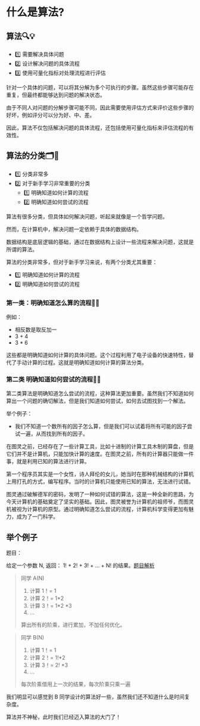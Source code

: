 # 什么是算法?

## 算法🔍💡

- 1️⃣ 需要解决具体问题
- 2️⃣ 设计解决问题的具体流程
- 3️⃣ 使用可量化指标对处理流程进行评估

针对一个具体的问题，可以将其分解为多个可执行的步骤。虽然这些步骤可能存在重复，但最终都能够达到问题的解决状态。

由于不同人对问题的分解步骤可能不同，因此需要使用评估方式来评价这些步骤的好坏，例如评分可以分为好、中、差。

因此，算法不仅包括解决问题的具体流程，还包括使用可量化指标来评估流程的有效性。

## 算法的分类🗂️🤔

- 1️⃣ 分类非常多
- 2️⃣ 对于新手学习非常重要的分类
  - 1️⃣ 明确知道如何计算的流程
  - 2️⃣ 明确知道如何尝试的流程

算法有很多分类，但具体如何解决问题，听起来就像是一个哲学问题。

然而，在计算机中，解决问题一定依赖于具体的数据结构。

数据结构是底层逻辑的基础，通过在数据结构上设计一些流程来解决问题，这就是所谓的算法。

算法的分类非常多，但对于新手学习来说，有两个分类尤其重要：

- 1️⃣ 明确知道如何计算的流程
- 2️⃣ 明确知道如何尝试的流程

### 第一类：明确知道怎么算的流程🔢🧮

例如：

- 相反数是取反加一
- 3 + 4
- 3 * 6

这些都是明确知道如何计算的具体问题。这个过程利用了电子设备的快速特性，替代了手动计算的过程。这就是明确知道如何计算的算法分类。

### 第二类 明确知道如何尝试的流程🔢🧮

第二类算法是明确知道怎么尝试的流程，这种算法更加重要。虽然我们不知道如何算出一个问题的确切解法，但是我们知道如何尝试，如何去试图找到一个解法。

举个例子：

- 我们不知道一个数所有的因子怎么算，但是我们可以试着将所有可能的因子尝试一遍，从而找到所有的因子。

在图灵之前，已经存在了一些计算工具，比如十进制的计算工具木制的算盘，但是它们并不是计算机，只能加快计算的速度。在图灵之前，所有的计算器只能做一件事，就是利用已知的算法进行计算。

第一个程序员其实是一个女性，诗人拜伦的女儿，她当时在那种机械结构的计算机上用打孔的方式，编写程序。当时的计算机只能使用已知的算法，无法进行试错。

图灵通过破解德军的密码，发明了一种如何试错的算法，这是一种全新的思路，为今天计算机的基础奠定了坚实的基础。因此，图灵被誉为计算机的祖师爷，而图灵机被视为计算机的原型。通过明确知道怎么尝试的流程，计算机科学变得更加有魅力，成为了一门科学。

## 举个例子

题目：

给定一个参数 N,
返回： 1! + 2! + 3! + ... + N! 的结果。[题目解析](/algorithm/base/nonlinearstructure/code01_sum_of_factorial)

> 同学 A(N)
>
> 1. 计算 1！= 1
> 2. 计算 2！= 1*2
> 3. 计算 3！=  1\*2 \*3
> 4. ...
>
> 算出所有的阶乘，进行累加，不加任何优化。



> 同学 B(N)
>
> 1. 计算 1！= 1
> 2. 计算 2！= 1!*2
> 3. 计算 3！=  2! \*3
> 4. ...
>
> 每次阶乘借用上一次的结果，每次阶乘只乘一遍

我们明显可以感觉到 B 同学设计的算法好一些，虽然我们还不知道什么是时间复杂度。

算法并不神秘，此时我们已经迈入算法的大门了！
